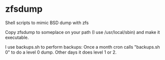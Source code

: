 zfsdump
=======

Shell scripts to mimic BSD dump with zfs

Copy zfsdump to someplace on your path (I use /usr/local/sbin) and
make it executable.

I use backups.sh to perform backups: Once a month cron calls
"backups.sh 0" to do a level 0 dump. Other days it does level 1 or 2.
